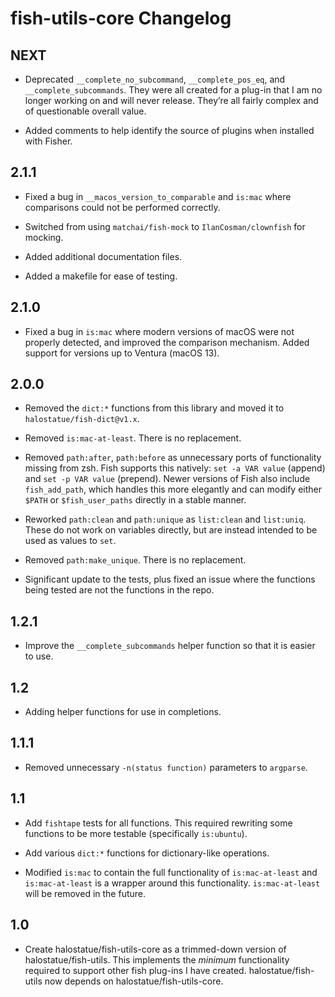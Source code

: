 # fish-utils-core Changelog

## NEXT

- Deprecated `__complete_no_subcommand`, `__complete_pos_eq`, and
  `__complete_subcommands`. They were all created for a plug-in that I am no
  longer working on and will never release. They’re all fairly complex and of
  questionable overall value.

- Added comments to help identify the source of plugins when installed with
  Fisher.

## 2.1.1

- Fixed a bug in `__macos_version_to_comparable` and `is:mac` where comparisons
  could not be performed correctly.

- Switched from using `matchai/fish-mock` to `IlanCosman/clownfish` for mocking.

- Added additional documentation files.

- Added a makefile for ease of testing.

## 2.1.0

- Fixed a bug in `is:mac` where modern versions of macOS were not properly
  detected, and improved the comparison mechanism. Added support for versions up
  to Ventura (macOS 13).

## 2.0.0

- Removed the `dict:*` functions from this library and moved it to
  `halostatue/fish-dict@v1.x`.

- Removed `is:mac-at-least`. There is no replacement.

- Removed `path:after`, `path:before` as unnecessary ports of functionality
  missing from zsh. Fish supports this natively: `set -a VAR value` (append) and
  `set -p VAR value` (prepend). Newer versions of Fish also include
  `fish_add_path`, which handles this more elegantly and can modify either
  `$PATH` or `$fish_user_paths` directly in a stable manner.

- Reworked `path:clean` and `path:unique` as `list:clean` and `list:uniq`. These
  do not work on variables directly, but are instead intended to be used as
  values to `set`.

- Removed `path:make_unique`. There is no replacement.

- Significant update to the tests, plus fixed an issue where the functions being
  tested are not the functions in the repo.

## 1.2.1

- Improve the `__complete_subcommands` helper function so that it is easier
  to use.

## 1.2

- Adding helper functions for use in completions.

## 1.1.1

- Removed unnecessary `-n(status function)` parameters to `argparse`.

## 1.1

- Add `fishtape` tests for all functions. This required rewriting some
  functions to be more testable (specifically `is:ubuntu`).

- Add various `dict:*` functions for dictionary-like operations.

- Modified `is:mac` to contain the full functionality of `is:mac-at-least` and
  `is:mac-at-least` is a wrapper around this functionality. `is:mac-at-least`
  will be removed in the future.

## 1.0

- Create halostatue/fish-utils-core as a trimmed-down version of
  halostatue/fish-utils. This implements the _minimum_ functionality required
  to support other fish plug-ins I have created. halostatue/fish-utils now
  depends on halostatue/fish-utils-core.
